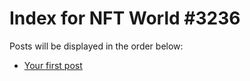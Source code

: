 # Index for NFT World #3236
Posts will be displayed in the order below:

- [Your first post](./001-first.md)

